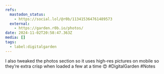 ```yaml
---
refs:
  mastodon_status:
    - https://social.lol/@r0b/113415364761489573
  external:
    - https://garden.r0b.io/photos/
date: 2024-11-02T20:58:47.363Z
media: []
tags:
  - label:digitalgarden
---
```


I also tweaked the photos section so it uses high-res pictures on mobile so they’re extra crisp when loaded a few at a time 😍 #DigitalGarden #Notes
